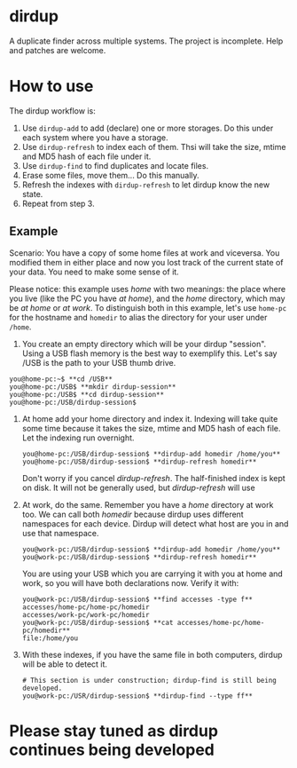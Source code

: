 dirdup
======

A duplicate finder across multiple systems. The project is incomplete. Help
and patches are welcome.


How to use
==========

The dirdup workflow is:

1. Use `dirdup-add` to add (declare) one or more storages. Do this under
   each system where you have a storage.
1. Use `dirdup-refresh` to index each of them. Thsi will take the size, mtime
   and MD5 hash of each file under it.
1. Use `dirdup-find` to find duplicates and locate files.
1. Erase some files, move them... Do this manually.
1. Refresh the indexes with `dirdup-refresh` to let dirdup know the new state.
1. Repeat from step 3.

Example
-------

Scenario: You have a copy of some home files at work and viceversa. You
modified them in either place and now you lost track of the current state of
your data. You need to make some sense of it.

Please notice: this example uses *home* with two meanings: the place where you
live (like the PC you have *at home*), and the *home* directory, which may be
*at home* or *at work*. To distinguish both in this example, let's use
`home-pc` for the hostname and `homedir` to alias the directory for your user
under `/home`.

1. You create an empty directory which will be your dirdup "session". Using a
   USB flash memory is the best way to exemplify this. Let's say /USB is the
   path to your USB thumb drive.

  ```
  you@home-pc:~$ **cd /USB**
  you@home-pc:/USB$ **mkdir dirdup-session**
  you@home-pc:/USB$ **cd dirdup-session**
  you@home-pc:/USB/dirdup-session$
  ```

1. At home add your home directory and index it. Indexing will take quite some
   time because it takes the size, mtime and MD5 hash of each file. Let the
   indexing run overnight.

   ```
   you@home-pc:/USB/dirdup-session$ **dirdup-add homedir /home/you**
   you@home-pc:/USB/dirdup-session$ **dirdup-refresh homedir**
   ```

   Don't worry if you cancel *dirdup-refresh*. The half-finished index is kept
   on disk. It will not be generally used, but *dirdup-refresh* will use
   

1. At work, do the same. Remember you have a *home* directory at work too.
   We can call both *homedir* because dirdup uses different namespaces for
   each device. Dirdup will detect what host are you in and use that
   namespace.

   ```
   you@work-pc:/USB/dirdup-session$ **dirdup-add homedir /home/you**
   you@work-pc:/USB/dirdup-session$ **dirdup-refresh homedir**
   ```

   You are using your USB which you are carrying it with you at home and work,
   so you will have both declarations now. Verify it with:

   ```
   you@work-pc:/USB/dirdup-session$ **find accesses -type f**
   accesses/home-pc/home-pc/homedir
   accesses/work-pc/work-pc/homedir
   you@work-pc:/USB/dirdup-session$ **cat accesses/home-pc/home-pc/homedir**
   file:/home/you
   ```

1. With these indexes, if you have the same file in both computers, dirdup will
   be able to detect it.
   
   ```
   # This section is under construction; dirdup-find is still being developed.
   you@work-pc:/USR/dirdup-session$ **dirdup-find --type ff**
   ```

# Please stay tuned as dirdup continues being developed

